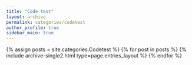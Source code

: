 ```yaml
---
title: "Code test"
layout: archive
permalink: categories/codetest
author_profile: true
sidebar_main: true
---
```



{% assign posts = site.categories.Codetest %}
{% for post in posts %} {% include archive-single2.html type=page.entries_layout %} {% endfor %}